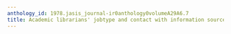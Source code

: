 ```yaml
---
anthology_id: 1978.jasis_journal-ir0anthology0volumeA29A6.7
title: Academic librarians' jobtype and contact with information sources
---
```

